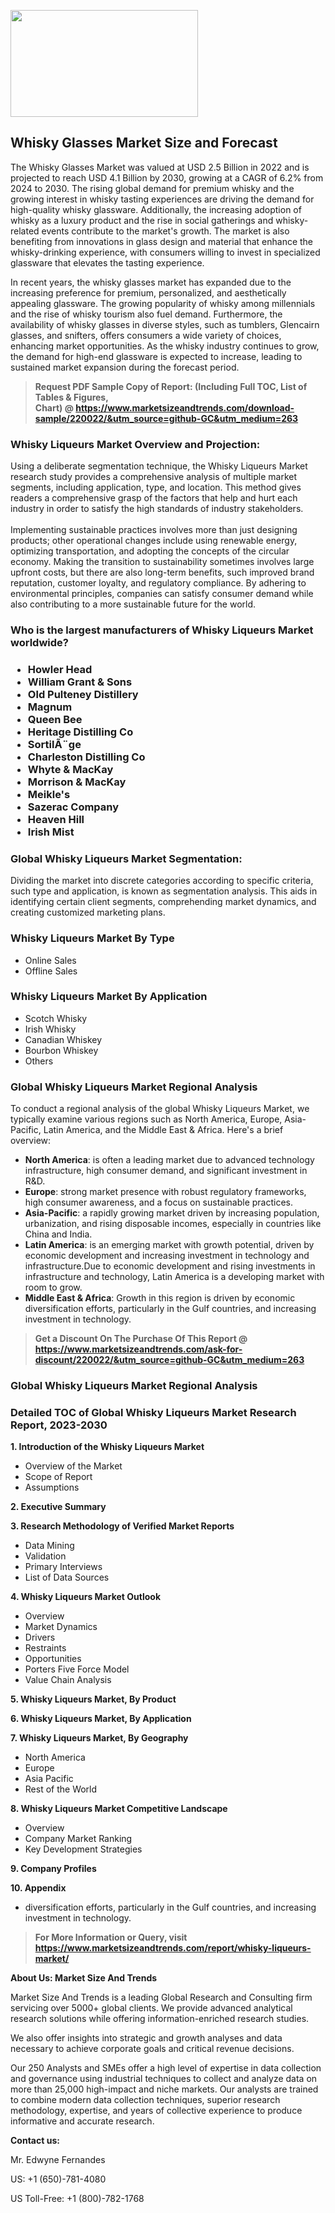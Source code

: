 <p><img class="alignnone size-medium wp-image-20088" src="https://ffe5etoiles.com/wp-content/uploads/2024/12/MST1-300x171.png" alt="" width="300" height="171" /></p><h2>Whisky Glasses Market Size and Forecast</h2><p>The Whisky Glasses Market was valued at USD 2.5 Billion in 2022 and is projected to reach USD 4.1 Billion by 2030, growing at a CAGR of 6.2% from 2024 to 2030. The rising global demand for premium whisky and the growing interest in whisky tasting experiences are driving the demand for high-quality whisky glassware. Additionally, the increasing adoption of whisky as a luxury product and the rise in social gatherings and whisky-related events contribute to the market's growth. The market is also benefiting from innovations in glass design and material that enhance the whisky-drinking experience, with consumers willing to invest in specialized glassware that elevates the tasting experience.</p><p>In recent years, the whisky glasses market has expanded due to the increasing preference for premium, personalized, and aesthetically appealing glassware. The growing popularity of whisky among millennials and the rise of whisky tourism also fuel demand. Furthermore, the availability of whisky glasses in diverse styles, such as tumblers, Glencairn glasses, and snifters, offers consumers a wide variety of choices, enhancing market opportunities. As the whisky industry continues to grow, the demand for high-end glassware is expected to increase, leading to sustained market expansion during the forecast period.</p></p><blockquote id="" class=""><strong>Request PDF Sample Copy of Report: (Including Full TOC, List of Tables &amp; Figures, Chart)&nbsp;@&nbsp;<strong><a href="https://www.marketsizeandtrends.com/download-sample/220022/&utm_source=github-GC&utm_medium=263" target="_blank">https://www.marketsizeandtrends.com/download-sample/220022/&utm_source=github-GC&utm_medium=263</a></strong></strong></blockquote><h3 id="" class="">Whisky Liqueurs Market&nbsp;Overview and Projection:</h3><p id="" class="">Using a deliberate segmentation technique, the Whisky Liqueurs Market research study provides a comprehensive analysis of multiple market segments, including application, type, and location. This method gives readers a comprehensive grasp of the factors that help and hurt each industry in order to satisfy the high standards of industry stakeholders. <br /> <br />Implementing sustainable practices involves more than just designing products; other operational changes include using renewable energy, optimizing transportation, and adopting the concepts of the circular economy. Making the transition to sustainability sometimes involves large upfront costs, but there are also long-term benefits, such improved brand reputation, customer loyalty, and regulatory compliance. By adhering to environmental principles, companies can satisfy consumer demand while also contributing to a more sustainable future for the world.</p><h3 id="" class="">Who is the largest manufacturers of&nbsp;Whisky Liqueurs Market worldwide?</h3><h3 class=""><p><ul><li>Howler Head </li><li> William Grant & Sons </li><li> Old Pulteney Distillery </li><li> Magnum </li><li> Queen Bee </li><li> Heritage Distilling Co </li><li> SortilÃ¨ge </li><li> Charleston Distilling Co </li><li> Whyte & MacKay </li><li> Morrison & MacKay </li><li> Meikle's </li><li> Sazerac Company </li><li> Heaven Hill </li><li> Irish Mist</li></ul></p></h3><h3 id="" class="">Global&nbsp;Whisky Liqueurs Market Segmentation:</h3><p id="" class="">Dividing the market into discrete categories according to specific criteria, such type and application, is known as segmentation analysis. This aids in identifying certain client segments, comprehending market dynamics, and creating customized marketing plans.</p><h3 id="" class="">Whisky Liqueurs Market&nbsp;By Type</h3><p><p><ul><li>Online Sales</li><li> Offline Sales</p></li></ul></p></p><h3 id="" class="">Whisky Liqueurs Market&nbsp;By Application</h3><p class=""><p><ul><li>Scotch Whisky</li><li> Irish Whisky</li><li> Canadian Whiskey</li><li> Bourbon Whiskey</li><li> Others</li></ul></p></p><h3 id="" class="">Global Whisky Liqueurs Market Regional Analysis</h3><p id="" class="">To conduct a regional analysis of the global Whisky Liqueurs Market, we typically examine various regions such as North America, Europe, Asia-Pacific, Latin America, and the Middle East &amp; Africa. Here's a brief overview:</p><ul><li><strong>North America</strong>: is often a leading market due to advanced technology infrastructure, high consumer demand, and significant investment in R&amp;D.</li><li><strong>Europe</strong>: strong market presence with robust regulatory frameworks, high consumer awareness, and a focus on sustainable practices.</li><li><strong>Asia-Pacific</strong>: a rapidly growing market driven by increasing population, urbanization, and rising disposable incomes, especially in countries like China and India.</li><li><strong>Latin America</strong>: is an emerging market with growth potential, driven by economic development and increasing investment in technology and infrastructure.Due to economic development and rising investments in infrastructure and technology, Latin America is a developing market with room to grow.</li><li><strong>Middle East &amp; Africa</strong>: Growth in this region is driven by economic diversification efforts, particularly in the Gulf countries, and increasing investment in technology.</li></ul><blockquote id="" class=""><strong>Get a Discount On The Purchase Of This Report @ <strong><a href="https://www.marketsizeandtrends.com/ask-for-discount/220022/&utm_source=github-GC&utm_medium=263" target="_blank">https://www.marketsizeandtrends.com/ask-for-discount/220022/&utm_source=github-GC&utm_medium=263</a></strong></strong></blockquote><h3 id="" class="">Global Whisky Liqueurs Market Regional Analysis</h3><h3 id="" class="">Detailed TOC of Global Whisky Liqueurs Market Research Report, 2023-2030</h3><p id="" class=""><strong>1. Introduction of the Whisky Liqueurs Market</strong></p><ul><li>Overview of the Market</li><li>Scope of Report</li><li>Assumptions</li></ul><p id="" class=""><strong>2. Executive Summary</strong></p><p id="" class=""><strong>3. Research Methodology of Verified Market Reports</strong></p><ul><li>Data Mining</li><li>Validation</li><li>Primary Interviews</li><li>List of Data Sources</li></ul><p id="" class=""><strong>4. Whisky Liqueurs Market Outlook</strong></p><ul><li>Overview</li><li>Market Dynamics</li><li>Drivers</li><li>Restraints</li><li>Opportunities</li><li>Porters Five Force Model</li><li>Value Chain Analysis</li></ul><p id="" class=""><strong>5. Whisky Liqueurs Market, By Product</strong></p><p id="" class=""><strong>6. Whisky Liqueurs Market, By Application</strong></p><p id="" class=""><strong>7. Whisky Liqueurs Market, By Geography</strong></p><ul><li>North America</li><li>Europe</li><li>Asia Pacific</li><li>Rest of the World</li></ul><p id="" class=""><strong>8. Whisky Liqueurs Market Competitive Landscape</strong></p><ul><li>Overview</li><li>Company Market Ranking</li><li>Key Development Strategies</li></ul><p id="" class=""><strong>9. Company Profiles</strong></p><p id="" class=""><strong>10. Appendix</strong></p><ul><li>diversification efforts, particularly in the Gulf countries, and increasing investment in technology.</li></ul><blockquote id="" class=""><strong>For More Information or Query, visit <strong><strong><a href="https://www.marketsizeandtrends.com/report/whisky-liqueurs-market/" target="_blank">https://www.marketsizeandtrends.com/report/whisky-liqueurs-market/</a></strong></strong></strong></blockquote><p id="" class=""><strong>About Us: Market Size And Trends</strong></p><p id="" class="">Market Size And Trends is a leading Global Research and Consulting firm servicing over 5000+ global clients. We provide advanced analytical research solutions while offering information-enriched research studies.</p><p id="" class="">We also offer insights into strategic and growth analyses and data necessary to achieve corporate goals and critical revenue decisions.</p><p id="" class="">Our 250 Analysts and SMEs offer a high level of expertise in data collection and governance using industrial techniques to collect and analyze data on more than 25,000 high-impact and niche markets. Our analysts are trained to combine modern data collection techniques, superior research methodology, expertise, and years of collective experience to produce informative and accurate research.</p><p id="" class=""><strong>Contact us:</strong></p><p id="" class="">Mr. Edwyne Fernandes</p><p id="" class="">US: +1 (650)-781-4080</p><p id="" class="">US Toll-Free: +1 (800)-782-1768</p>
